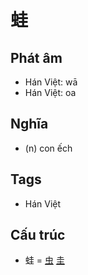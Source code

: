 # 蛙

## Phát âm
* Hán Việt: wā
* Hán Việt: oa

## Nghĩa
* (n) con ếch

## Tags
* Hán Việt

## Cấu trúc
* 蛙 = [虫](虫.md) [圭](圭.md)

<script>window.HANZI_FIELD='蛙';</script>
